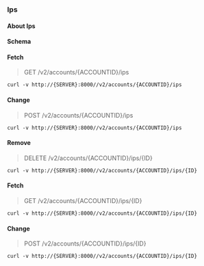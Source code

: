 ### Ips

#### About Ips

#### Schema



#### Fetch

> GET /v2/accounts/{ACCOUNTID}/ips

```curl
curl -v http://{SERVER}:8000//v2/accounts/{ACCOUNTID}/ips
```

#### Change

> POST /v2/accounts/{ACCOUNTID}/ips

```curl
curl -v http://{SERVER}:8000//v2/accounts/{ACCOUNTID}/ips
```

#### Remove

> DELETE /v2/accounts/{ACCOUNTID}/ips/{ID}

```curl
curl -v http://{SERVER}:8000//v2/accounts/{ACCOUNTID}/ips/{ID}
```

#### Fetch

> GET /v2/accounts/{ACCOUNTID}/ips/{ID}

```curl
curl -v http://{SERVER}:8000//v2/accounts/{ACCOUNTID}/ips/{ID}
```

#### Change

> POST /v2/accounts/{ACCOUNTID}/ips/{ID}

```curl
curl -v http://{SERVER}:8000//v2/accounts/{ACCOUNTID}/ips/{ID}
```

